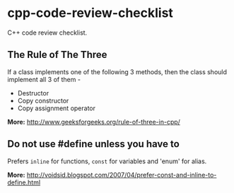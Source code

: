 # cpp-code-review-checklist
C++ code review checklist. 

## The Rule of The Three

If a class implements one of the following 3 methods, then the class should implement all 3 of them - 

* Destructor 
* Copy constructor
* Copy assignment operator

**More:** http://www.geeksforgeeks.org/rule-of-three-in-cpp/

## Do not use #define unless you have to

Prefers `inline` for functions, `const` for variables and 'enum' for alias. 

**More:** http://voidsid.blogspot.com/2007/04/prefer-const-and-inline-to-define.html
